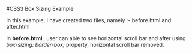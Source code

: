 #CSS3 Box Sizing Example

In this example, I have created two files, namely :-
	before.html and
	after.html
	
	
In <strong> before.html </strong>, user can able to see horizontal scroll bar and after using  *box-sizing: border-box;* property, horizontal scroll bar removed.